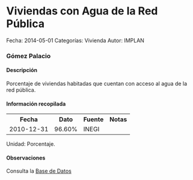 Viviendas con Agua de la Red Pública
=====

Fecha: 2014-05-01
Categorías: Vivienda
Autor: IMPLAN

### Gómez Palacio

#### Descripción

Porcentaje de viviendas habitadas que cuentan con acceso al agua de la red pública.

#### Información recopilada

<table class="table table-hover table-bordered">
  <tr><th>Fecha</th><th>Dato</th><th>Fuente</th><th>Notas</th></tr>
  <tr><td>2010-12-31</td><td>96.60%</td><td>INEGI</td><td></td></tr>
</table>

Unidad: Porcentaje.

#### Observaciones

Consulta la [Base de Datos](http://www.inegi.org.mx/biinegi/)
